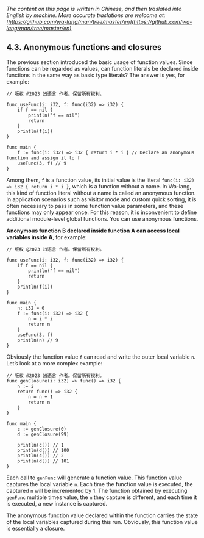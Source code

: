 *The content on this page is written in Chinese, and then traslated into English by machine. More accurate traslations are welcome at: [https://github.com/wa-lang/man/tree/master/en](https://github.com/wa-lang/man/tree/master/en)*

## 4.3. Anonymous functions and closures

The previous section introduced the basic usage of function values. Since functions can be regarded as values, can function literals be declared inside functions in the same way as basic type literals? The answer is yes, for example:
```wa
// 版权 @2023 凹语言 作者。保留所有权利。

func useFunc(i: i32, f: func(i32) => i32) {
    if f == nil {
        println("f == nil")
        return
    }
    println(f(i))
}

func main {
    f := func(i: i32) => i32 { return i * i } // Declare an anonymous function and assign it to f
    useFunc(3, f) // 9
}
```

Among them, `f` is a function value, its initial value is the literal `func(i: i32) => i32 { return i * i }`, which is a function without a name. In Wa-lang, this kind of function literal without a name is called an anonymous function. In application scenarios such as visitor mode and custom quick sorting, it is often necessary to pass in some function value parameters, and these functions may only appear once. For this reason, it is inconvenient to define additional module-level global functions. You can use anonymous functions.

**Anonymous function B declared inside function A can access local variables inside A**, for example:
```wa
// 版权 @2023 凹语言 作者。保留所有权利。

func useFunc(i: i32, f: func(i32) => i32) {
    if f == nil {
        println("f == nil")
        return
    }
    println(f(i))
}

func main {
    n: i32 = 0
    f := func(i: i32) => i32 {
        n = i * i
        return n
    }
    useFunc(3, f)
    println(n) // 9
}
```

Obviously the function value `f` can read and write the outer local variable `n`. Let’s look at a more complex example:
```wa
// 版权 @2023 凹语言 作者。保留所有权利。
func genClosure(i: i32) => func() => i32 {
    n := i
    return func() => i32 {
        n = n + 1
        return n
    }
}

func main {
    c := genClosure(0)
    d := genClosure(99)

    println(c()) // 1
    println(d()) // 100
    println(c()) // 2
    println(d()) // 101
}
```

Each call to `genFunc` will generate a function value. This function value captures the local variable `n`. Each time the function value is executed, the captured `n` will be incremented by 1. The function obtained by executing `genFunc` multiple times value, the `n` they capture is different, and each time it is executed, a new instance is captured.

The anonymous function value declared within the function carries the state of the local variables captured during this run. Obviously, this function value is essentially a closure.
